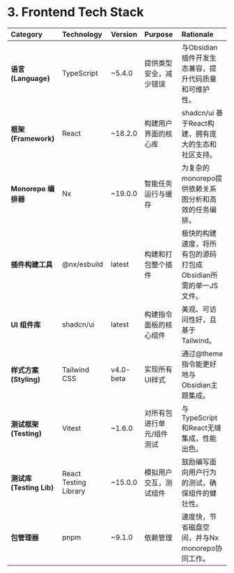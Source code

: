 # 3. Frontend Tech Stack

| Category                 | Technology            | Version   | Purpose                   | Rationale                                                      |
| :----------------------- | :-------------------- | :-------- | :------------------------ | :------------------------------------------------------------- |
| **语言 (Language)**      | TypeScript            | ~5.4.0    | 提供类型安全，减少错误    | 与Obsidian插件开发生态兼容，提升代码质量和可维护性。           |
| **框架 (Framework)**     | React                 | ~18.2.0   | 构建用户界面的核心库      | shadcn/ui 基于React构建，拥有庞大的生态和社区支持。            |
| **Monorepo 编排器**      | Nx                    | ~19.0.0   | 智能任务运行与缓存        | 为复杂的monorepo提供依赖关系图分析和高效的任务编排。           |
| **插件构建工具**         | @nx/esbuild           | latest    | 构建和打包整个插件        | 极快的构建速度，将所有包的源码打包成Obsidian所需的单一JS文件。 |
| **UI 组件库**            | shadcn/ui             | latest    | 构建指令面板的核心组件    | 美观、可访问性好，且基于Tailwind。                             |
| **样式方案 (Styling)**   | Tailwind CSS          | v4.0-beta | 实现所有UI样式            | 通过@theme指令能更好地与Obsidian主题集成。                     |
| **测试框架 (Testing)**   | Vitest                | ~1.6.0    | 对所有包进行单元/组件测试 | 与TypeScript和React无缝集成，性能出色。                        |
| **测试库 (Testing Lib)** | React Testing Library | ~15.0.0   | 模拟用户交互，测试组件    | 鼓励编写面向用户行为的测试，确保组件的健壮性。                 |
| **包管理器**             | pnpm                  | ~9.1.0    | 依赖管理                  | 速度快，节省磁盘空间，并与Nx monorepo协同工作。                |
